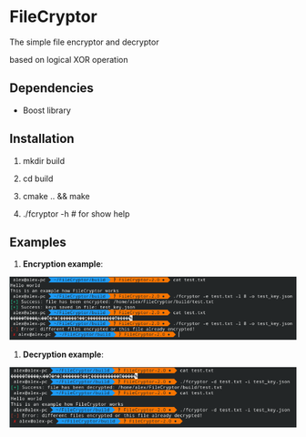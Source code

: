 # FileCryptor

The simple file encryptor and decryptor

based on logical XOR operation

## Dependencies
* Boost library

## Installation

1. mkdir build

1. cd build

1. cmake .. && make

1. ./fcryptor -h # for show help

## Examples

1. **Encryption example**:

![Alt text](img/encryption_example.png)

1. **Decryption example**:

![Alt text](img/decryption_example.png)

